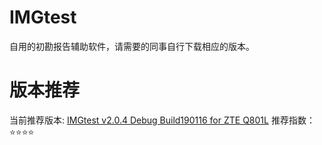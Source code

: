 # IMGtest
自用的初勘报告辅助软件，请需要的同事自行下载相应的版本。

# 版本推荐
当前推荐版本: [IMGtest v2.0.4 Debug Build190116 for ZTE Q801L](https://github.com/nfsj-qs/IMGtest/blob/master/IMGtest%20v2.0.4%20Debug%20Build190116%20for%20ZTE%20Q801L.exe)
推荐指数：⭐⭐⭐⭐
